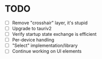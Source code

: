 # TODO

- [ ] Remove "crosshair" layer, it's stupid
- [ ] Upgrade to tauriv2
- [ ] Verify startup state exchange is efficient
- [ ] Per-device handling
- [ ] "Select" implementation/library
- [ ] Continue working on UI elements
